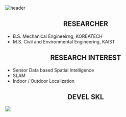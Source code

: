 ![header](https://capsule-render.vercel.app/api?type=rect&color=timeGradient&text=VISUALINTELLIGENCE&text=%ROBOTICS&fontSize=20)

## <div align=center>RESEARCHER</div>  
- B.S. Mechanical Engineeirng, KOREATECH
- M.S. Civil and Environmental Engineering, KAIST

## <div align=center>RESEARCH INTEREST</div>  
- Sensor Data based Spatial Intelligence  
- SLAM  
- Indoor / Outdoor Localization  

## <div align=center>DEVEL SKL</div>  
<img src="https://img.shields.io/badge/Android-3DDC84?style=flat-square&logo=C++&logoColor=blue"/>

<!--
**iismn/iismn** is a ✨ _special_ ✨ repository because its `README.md` (this file) appears on your GitHub profile.

Here are some ideas to get you started:

- 🔭 I’m currently working on ...
- 🌱 I’m currently learning ...
- 👯 I’m looking to collaborate on ...
- 🤔 I’m looking for help with ...
- 💬 Ask me about ...
- 📫 How to reach me: ...
- 😄 Pronouns: ...
- ⚡ Fun fact: ...
-->
